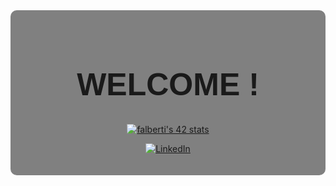 <div align="center" style="background-color: gray; padding: 20px; border-radius: 10px;">

<h1 align="center" style="font-family: Helvetica; font-size: 50px;"> WELCOME ! </h1>


[![falberti's 42 stats](https://badge.mediaplus.ma/water/falberti?1337Badge=off&UM6P=off)](https://profile.intra.42.fr/users/falberti)



[![LinkedIn](https://img.shields.io/badge/LinkedIn-%230A66C2.svg?&style=for-the-badge&logo=linkedin&logoColor=white)](https://www.linkedin.com/in/floriano-albertini/)

</div>
